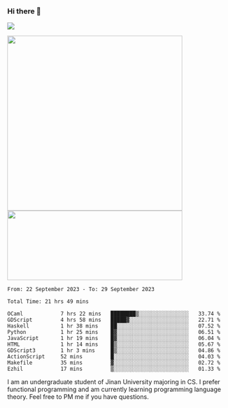 ### Hi there 👋

<!--
**pe200012/pe200012** is a ✨ _special_ ✨ repository because its `README.md` (this file) appears on your GitHub profile.

Here are some ideas to get you started:

- 🔭 I’m currently working on ...
- 🌱 I’m currently learning ...
- 👯 I’m looking to collaborate on ...
- 🤔 I’m looking for help with ...
- 💬 Ask me about ...
- 📫 How to reach me: ...
- 😄 Pronouns: ...
- ⚡ Fun fact: ...
-->
![](https://www.codewars.com/users/pe200012/badges/large)
<p>
    <img width="400em" src="https://github-readme-stats-git-masterrstaa-rickstaa.vercel.app/api?username=pe200012&show_icons=true&icon_color=f44336&title_color=757de8&rank_icon=github">
    <img width="400em" height="159em" src="https://github-readme-stats-git-masterrstaa-rickstaa.vercel.app/api/top-langs/?username=pe200012&hide=html,cmake,css&title_color=757de8&layout=compact">
</p>

<!--START_SECTION:waka-->

```all_time
From: 22 September 2023 - To: 29 September 2023

Total Time: 21 hrs 49 mins

OCaml            7 hrs 22 mins   ████████▒░░░░░░░░░░░░░░░░   33.74 %
GDScript         4 hrs 58 mins   █████▓░░░░░░░░░░░░░░░░░░░   22.71 %
Haskell          1 hr 38 mins    ██░░░░░░░░░░░░░░░░░░░░░░░   07.52 %
Python           1 hr 25 mins    █▓░░░░░░░░░░░░░░░░░░░░░░░   06.51 %
JavaScript       1 hr 19 mins    █▓░░░░░░░░░░░░░░░░░░░░░░░   06.04 %
HTML             1 hr 14 mins    █▒░░░░░░░░░░░░░░░░░░░░░░░   05.67 %
GDScript3        1 hr 3 mins     █▒░░░░░░░░░░░░░░░░░░░░░░░   04.86 %
ActionScript     52 mins         █░░░░░░░░░░░░░░░░░░░░░░░░   04.03 %
Makefile         35 mins         ▓░░░░░░░░░░░░░░░░░░░░░░░░   02.72 %
Ezhil            17 mins         ▒░░░░░░░░░░░░░░░░░░░░░░░░   01.33 %
```

<!--END_SECTION:waka-->

I am an undergraduate student of Jinan University majoring in CS. I prefer functional programming and am currently learning programming language theory. Feel free to PM me if you have questions.
